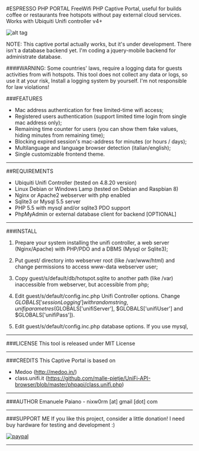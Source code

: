 #ESPRESSO PHP PORTAL
FreeWifi PHP Captive Portal, useful for builds coffee or restaurants free hotspots without pay external cloud services.
Works with Ubiquiti Unifi controller v4+

![alt tag](https://github.com/emanuelepaiano/espresso-freewifi-portal/blob/master/screenshots/en.png)

NOTE: This captive portal actually works, but it's under development. There isn't a database backend yet.
I'm coding a jquery-mobile backend for administrate database.

####WARNING: Some countries' laws, require a logging data for guests activities from wifi hotspots. This tool does not collect any data or logs, so use it at your risk, Install a logging system by yourself. I'm not responsible for law violations!

###FEATURES
- Mac address authentication for free limited-time wifi access;
- Registered users authentication (support limited time login from single mac address only);
- Remaining time counter for users (you can show them fake values, hiding minutes from 
  remaining time);
- Blocking expired session's mac-address for minutes (or hours / days);
- Multilanguage and language browser detection (italian/english);
- Single customizable frontend theme.

***

##REQUIREMENTS
- Ubiquiti Unifi Controller (tested on 4.8.20 version)
- Linux Debian or Windows Lamp (tested on Debian and Raspbian 8)
- Nginx or Apache2 webserver with php enabled
- Sqlite3 or Mysql 5.5 server
- PHP 5.5 with mysql and/or sqlite3 PDO support 
- PhpMyAdmin or external database client for backend [OPTIONAL]

***

###INSTALL 

1) Prepare your system installing the unifi controller, a web server (Nginx/Apache) with PHP/PDO and a DBMS (Mysql or Sqlite3);

2) Put guest/ directory into webserver root (like /var/www/html) and change permissions to access www-data webserver user;

3) Copy guest/s/default/db/hotspot.sqlite to another path (like /var) inaccessible from webserver, but accessible from php;

4) Edit guest/s/default/config.inc.php Unifi Controller options. Change $GLOBALS['sessionLogging'] with random string, unifi parametres ($GLOBALS['unifiServer'], $GLOBALS['unifiUser'] and $GLOBALS['unifiPass']).

5) Edit guest/s/default/config.inc.php database options. If you use mysql, 

***

###LICENSE
This tool is released under MIT License

***

###CREDITS
This Captive Portal is based on
- Medoo (http://medoo.in/)
- class.unifi.it (https://github.com/malle-pietje/UniFi-API-browser/blob/master/phpapi/class.unifi.php)

***

###AUTHOR
Emanuele Paiano - nixw0rm [at] gmail [dot] com

***

###SUPPORT ME
If you like this project, consider a little donation! I need buy hardware for testing and development :)

[![paypal](https://www.paypalobjects.com/en_US/i/btn/btn_donateCC_LG.gif)](https://www.paypal.me/emanuelepaiano)

***
